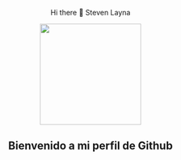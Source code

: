 
<div align="center">
  <p>Hi there 👋 Steven Layna</p>
  <img src="https://media.giphy.com/media/scZPhLqaVOM1qG4lT9/giphy.gif" width="200" />
  <h2>Bienvenido a mi perfil  de Github</h2>
</div>



